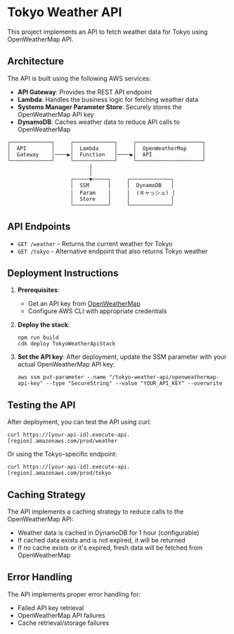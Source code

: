 # Tokyo Weather API

This project implements an API to fetch weather data for Tokyo using OpenWeatherMap API.

## Architecture

The API is built using the following AWS services:

- **API Gateway**: Provides the REST API endpoint
- **Lambda**: Handles the business logic for fetching weather data
- **Systems Manager Parameter Store**: Securely stores the OpenWeatherMap API key
- **DynamoDB**: Caches weather data to reduce API calls to OpenWeatherMap

```
┌─────────────┐     ┌─────────────┐     ┌─────────────────────┐
│  API        │     │  Lambda     │     │  OpenWeatherMap     │
│  Gateway    │────▶│  Function   │────▶│  API                │
└─────────────┘     └─────────────┘     └─────────────────────┘
                          │
                          │
                    ┌─────▼─────┐     ┌─────────────┐
                    │  SSM      │     │  DynamoDB   │
                    │  Param    │     │  (キャッシュ) │
                    │  Store    │     │             │
                    └───────────┘     └─────────────┘
```

## API Endpoints

- `GET /weather` - Returns the current weather for Tokyo
- `GET /tokyo` - Alternative endpoint that also returns Tokyo weather

## Deployment Instructions

1. **Prerequisites**:
   - Get an API key from [OpenWeatherMap](https://openweathermap.org/api)
   - Configure AWS CLI with appropriate credentials

2. **Deploy the stack**:
   ```
   npm run build
   cdk deploy TokyoWeatherApiStack
   ```

3. **Set the API key**:
   After deployment, update the SSM parameter with your actual OpenWeatherMap API key:
   ```
   aws ssm put-parameter --name "/tokyo-weather-api/openweathermap-api-key" --type "SecureString" --value "YOUR_API_KEY" --overwrite
   ```

## Testing the API

After deployment, you can test the API using curl:

```
curl https://[your-api-id].execute-api.[region].amazonaws.com/prod/weather
```

Or using the Tokyo-specific endpoint:

```
curl https://[your-api-id].execute-api.[region].amazonaws.com/prod/tokyo
```

## Caching Strategy

The API implements a caching strategy to reduce calls to the OpenWeatherMap API:

- Weather data is cached in DynamoDB for 1 hour (configurable)
- If cached data exists and is not expired, it will be returned
- If no cache exists or it's expired, fresh data will be fetched from OpenWeatherMap

## Error Handling

The API implements proper error handling for:
- Failed API key retrieval
- OpenWeatherMap API failures
- Cache retrieval/storage failures
